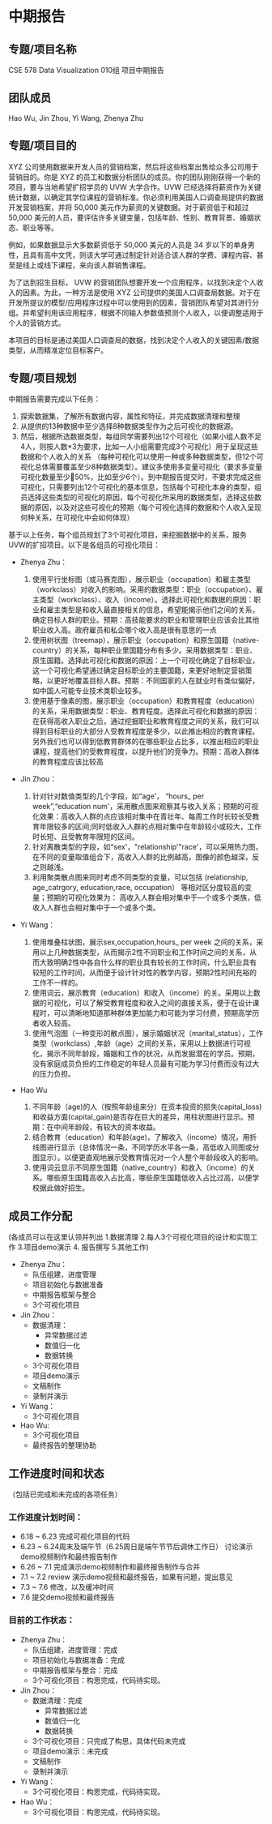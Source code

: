 # 中期报告


## 专题/项目名称
CSE 578 Data Visualization 010组 项目中期报告
## 团队成员
Hao Wu, Jin Zhou, Yi Wang, Zhenya Zhu

## 专题/项目目的

XYZ 公司使用数据来开发人员的营销档案，然后将这些档案出售给众多公司用于营销目的。你是 XYZ 的员工和数据分析团队的成员。你的团队刚刚获得一个新的项目，要与当地希望扩招学员的 UVW 大学合作。UVW 已经选择将薪资作为关键统计数据，以确定其学位课程的营销标准。你必须利用美国人口调查局提供的数据开发营销档案，并将 50,000 美元作为薪资的关键数据。对于薪资低于和超过 50,000 美元的人员，要评估许多关键变量，包括年龄、性别、教育背景、婚姻状态、职业等等。

例如，如果数据显示大多数薪资低于 50,000 美元的人员是 34 岁以下的单身男性，且具有高中文凭，则该大学可通过制定针对适合该人群的学费、课程内容、甚至是线上或线下课程，来向该人群销售课程。

为了达到招生目标， UVW 的营销团队想要开发一个应用程序，以找到决定个人收入的因素。为此，一种方法是使用 XYZ 公司提供的美国人口调查局数据。对于在开发所提议的模型/应用程序过程中可以使用到的因素，营销团队希望对其进行分组。并希望利用该应用程序，根据不同输入参数值预测个人收入，以便调整适用于个人的营销方式。

本项目的目标是通过美国人口调查局的数据，找到决定个人收入的关键因素/数据类型，从而精准定位目标客户。

## 专题/项目规划
中期报告需要完成以下任务：
1. 探索数据集，了解所有数据内容，属性和特征，并完成数据清理和整理
2. 从提供的13种数据中至少选择8种数据类型作为之后可视化的数据源。
3. 然后，根据所选数据类型，每组同学需要列出12个可视化（如果小组人数不足4人，则按人数*3为要求，比如一人小组需要完成3个可视化）用于呈现这些数据和个人收入的关系 （每种可视化可以使用一种或多种数据类型，但12个可视化总体需要覆盖至少8种数据类型）。建议多使用多变量可视化（要求多变量可视化数量至少🚉50%，比如至少6个）。到中期报告提交时，不要求完成这些可视化，只需要列出12个可视化的基本信息，包括每个可视化本身的类型，组员选择这些类型的可视化的原因，每个可视化所采用的数据类型，选择这些数据的原因，以及对这些可视化的预期（每个可视化选择的数据和个人收入呈现何种关系，在可视化中会如何体现）

基于以上任务，每个组员规划了3个可视化项目，来挖掘数据中的关系，服务UVW的扩招项目。以下是各组员的可视化项目：

- Zhenya Zhu：
    1. 使用平行坐标图（或马赛克图），展示职业（occupation）和雇主类型（workclass）对收入的影响。采用的数据类型：职业（occupation）、雇主类型（workclass）、收入（income）。选择此可视化和数据的原因：职业和雇主类型是和收入最直接相关的信息，希望能揭示他们之间的关系，确定目标人群的职业。预期：高技能要求的职业和管理职业应该会比其他职业收入高。政府雇员和私企哪个收入高是很有意思的一点
    2. 使用树状图（treemap），展示职业（occupation）和原生国籍（native-country）的关系，每种职业里国籍分布有多少。采用数据类型：职业、原生国籍。选择此可视化和数据的原因：上一个可视化确定了目标职业，这一个可视化希望通过确定目标职业的主要国籍，来更好地制定营销策略，以更好地覆盖目标人群。预期：不同国家的人在就业时有类似偏好，如中国人可能专业技术类职业较多。
    3. 使用基于像素的图，展示职业（occupation）和教育程度（education）的关系，采用数据类型：职业、教育程度。选择此可视化和数据的原因：在获得高收入职业之后，通过挖掘职业和教育程度之间的关系，我们可以得到目标职业的大部分人受教育程度是多少，以此推出相应的教育课程。另外我们也可以得到低教育群体的在哪些职业占比多，以推出相应的职业课程，提高他们的受教育程度，以提升他们的竞争力。预期：高收入群体的教育程度应该比较高

- Jin Zhou：
    1. 针对针对数值类型的几个字段，如“age'， “hours_ per week”,“education num'，采用散点图来观察其与收入关系；预期的可视化效果：高收入人群的点应该相对集中在青壮年、每周工作时长较长受教育年限较多的区间;同时低收入人群的点相对集中在年龄较小或较大，工作时长短、且受教育年限短的区间。
    2. 针对离散类型的字段，如“sex'，"relationship'"race'，可以采用热力图，在不同的变量取值组合下，高收入人群的比例越高，图像的颜色越深，反之则越浅。
    3. 利用聚类散点图来同时考虑不同类型的变量，可以包括 (relationship, age_catrgory, education,race, occupation） 等相对区分度较高的变量；预期的可视化效果为： 高收入人群会相对集中于—个或多个类族，低收入人群也会相对集中于一个或多个类。

- Yi Wang：
    1. 使用堆叠柱状图，展示sex,occupation,hours_ per week 之间的关系，采用以上几种数据类型，从而揭示2性不同职业和工作时间之间的关系，从而大致明确2性中各自什么样的职业具有较长的工作时间，什么职业具有较短的工作时间，从而便于设计针对性的教学内容，预期2性时间充裕的工作不一样的。
    2. 使用词云，展示教育（education）和收入（income）的关。采用以上数据的可视化，可以了解受教育程度和收入之间的直接关系，便于在设计课程时，可以清晰地知道那种群体更加能力和可能为学习付费，预期高学历者收入较高。
    3. 使用气泡图（一种变形的散点图），展示婚姻状况（marital_status），工作类型（workclass）,年龄（age）之间的关系，采用以上数据进行可视化，揭示不同年龄段，婚姻和工作的状况，从而发掘潜在的学员。预期，没有家庭成员负担的工作稳定的年轻人员最有可能为学习付费而没有过大的压力负担。

- Hao Wu
    1. 不同年龄（age)的人（按照年龄组来分）在资本投资的损失(capital_loss)和收益方面(capital_gain)是否存在巨大的差异，用柱状图进行显示。预期：在中间年龄段，有较大的资本收益。
    2. 结合教育（education）和年龄(age)，了解收入（income）情况，用折线图进行显示（总体情况一条，不同学历水平各一条，高低收入同图或分图显示）。以便更直观地展示受教育情况对一个人整个年龄段收入的影响。
    3. 使用词云显示不同原生国籍（native_country）和收入（income）的关系。哪些原生国籍高收入占比高，哪些原生国籍低收入占比过高，以便学校据此做好招生。

## 成员工作分配 

(各成员可以在这里认领并列出 1.数据清理  2.每人3个可视化项目的设计和实现工作 3.项目demo演示 4. 报告撰写 5.其他工作)

- Zhenya Zhu：
    - 队伍组建，进度管理
    - 项目初始化与数据准备
    - 中期报告框架与整合
    - 3个可视化项目
- Jin Zhou：
    - 数据清理：
        - 异常数据过滤
        - 数值归一化
        - 数据转换
    - 3个可视化项目
    - 项目demo演示
    - 文稿制作
    - 录制并演示
- Yi Wang：
    - 3个可视化项目
- Hao Wu:
    - 3个可视化项目
    - 最终报告的整理协助

## 工作进度时间和状态 

（包括已完成和未完成的各项任务）

### 工作进度计划时间：
- 6.18 ~ 6.23 完成可视化项目的代码
- 6.23 ~ 6.24周末及端午节（6.25周日是端午节节后调休工作日） 讨论演示demo视频制作和最终报告制作
- 6.26 ~ 7.1 完成演示demo视频制作和最终报告制作与合并
- 7.1 ~ 7.2 review 演示demo视频和最终报告，如果有问题，提出意见
- 7.3 ~ 7.6 修改，以及缓冲时间
- 7.6 提交demo视频和最终报告

### 目前的工作状态：
- Zhenya Zhu：
    - 队伍组建，进度管理：完成
    - 项目初始化与数据准备：完成
    - 中期报告框架与整合：完成
    - 3个可视化项目：构思完成，代码待实现。
- Jin Zhou：
    - 数据清理：完成
        - 异常数据过滤
        - 数值归一化
        - 数据转换
    - 3个可视化项目：只完成了构思，具体代码未完成
    - 项目demo演示：未完成
    - 文稿制作
    - 录制并演示
- Yi Wang：
    - 3个可视化项目：构思完成，代码待实现。
- Hao Wu：
    - 3个可视化项目：构思完成，代码待实现。
